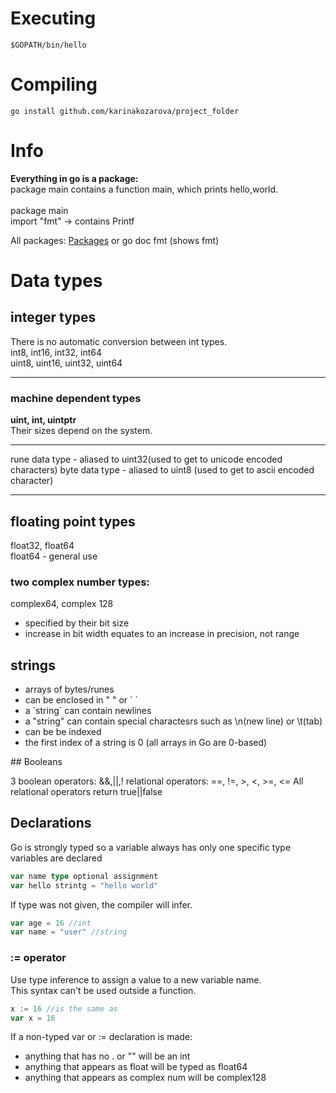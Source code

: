 # Executing 

```` golang
$GOPATH/bin/hello 
````

# Compiling 

```` golang
go install github.com/karinakozarova/project_folder
````

# Info
**Everything in go is a package:** <br>
package main contains a function main, which prints hello,world. <br> <br>
package main <br>
import "fmt" -> contains Printf

All packages: <a href = "goland.org/pkg"> Packages</a> or
go doc fmt (shows fmt)

# Data types

## integer types
There is no automatic conversion between int types. <br>
int8, int16, int32, int64 <br>
uint8, uint16, uint32, uint64 <br>
<hr>

### machine dependent types

**uint, int, uintptr** <br>
Their sizes depend on the system. <br>

<hr>
rune data type - aliased to uint32(used to get to unicode encoded characters)
byte data type - aliased to uint8 (used to get to ascii encoded character)
<hr>

## floating point types
float32, float64 <br>
float64 - general use <br>

### two complex number types:
complex64, complex 128
<ul>

<li> specified by their bit size
<li> increase in bit width equates to an increase in precision, not range

</ul>

## strings
<ul>

<li> arrays of bytes/runes
<li> can be enclosed in " " or ` `
<li> a `string` can contain newlines
<li> a "string" can contain special charactesrs such as \n(new line) or \t(tab)
<li> can be be indexed
<li> the first index of a string is 0 (all arrays in Go are 0-based)

</ul>
## Booleans

3 boolean operators: &&,||,! 
relational operators: ==, !=, >, <, >=, <=
All relational operators return true||false

## Declarations
Go is strongly typed so a variable always has only one specific type
variables are declared
```` go
var name type optional assignment
var hello strintg = "hello world"
````

If type was not given, the compiler will infer.
```` go
var age = 16 //int
var name = "user" //string
```` 

### := operator
Use type inference to assign a value to a new variable name. <br>
This syntax can't be used outside a function.

```` go
x := 16 //is the same as
var x = 16
```` 

If a non-typed var or := declaration is made:
<ul>
<li> anything that has no . or "" will be an int
<li> anything that appears as float will be typed as float64
<li> anything that appears as complex num will be complex128

</ul>

